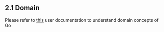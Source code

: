 ## 2.1 Domain


Please refer to [this](http://www.thoughtworks.com/products/docs/go/current/help/concepts_in_go.html) user documentation to understand domain concepts of Go
